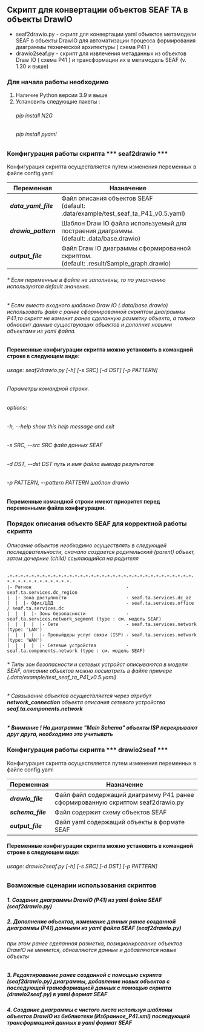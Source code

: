 ## Скрипт для конвертации объектов SEAF TA в объекты DrawIO 

 - seaf2drawio.py  - скрипт для конвертации yaml объектов метамодели SEAF в объекты DrawIO для автоматизации процесса 
                     формирования диаграммы технической архитектуры ( схема Р41 )
 - drawio2seaf.py - скрипт для извлечения метаданных из объектов Draw IO ( схема Р41 ) и трансформации их в метамодель SEAF (v. 1.30 и выше)

### Для начала работы необходимо 

 1. Наличие Python версии 3.9 и выше
 2. Установить следующие пакеты : 
     ###### pip install N2G
     ###### pip install pyaml
 
### Конфигурация работы скрипта  *** seaf2drawio ***
  Конфигурация скрипта осуществляется путем изменения переменных в файле config.yaml
  
| Переменная           | Назначение                                                                                     |
|----------------------|------------------------------------------------------------------------------------------------|
| ***data_yaml_file*** | Файл описания объектов SEAF <br/>(default: .data/example/test_seaf_ta_P41_v0.5.yaml)           |
| ***drawio_pattern*** | Шаблон Draw IO  файла используемый для постраения диаграммы.<br/>(default: .data/base.drawio)  | 
| ***output_file***    | Файл Draw IO диаграммы сформированной скриптом.<br/>(default: .result/Sample_graph.drawio)     |

###### * Если переменные в файле не заполнены, то по умолчанию используются default значения.
###### * Еслм вместо входного шаблона Draw IO (.data/base.drawio) использовать файл с ранее сформированной скриптом диаграммы Р41,то скрипт не изменит ранее сделанную разметку объекто, а только обноовит данные существующих объектов и дополнит новыми объектами из yaml файла.

#### Переменные конфигурации скрипта можно установить в командной строке в следующем виде:

###### usage: seaf2drawio.py [-h] [-s SRC] [-d DST] [-p PATTERN]

###### Параметры командной строки.

###### options:
######  -h, --help            show this help message and exit
######  -s SRC, --src SRC     файл данных SEAF
######  -d DST, --dst DST     путь и имя файла вывода результатов
######  -p PATTERN, --pattern PATTERN шаблон drawio

#### Переменные командной строки имеют приоритет перед переменными файла конфигурации.

### Порядок описания объекто SEAF для корректной работы скрипта

###### Описание объектов необходимо осуществлять в следующей последовательности, сначало создается родительский (parent) объект, затем дочерние (child) ссылающийся на родителя
    -*-*-*-*-*-*-*-*-*-*-*-*-*-*-*-*-*-*-*-*-*-*-*-*-*-*-*-*-*-*-*-*-*-*-*-*-*-*-*-*-*-*-*-*-*-*-
    |- Регион                                   - seaf.ta.services.dc_region
    |  |- Зона доступности                      - seaf.ta.services.dc_az
    |  |  |- Офис/ЦОД                           - seaf.ta.services.office / seaf.ta.services.dc
    |  |  |  |- Зоны безопасности               - seaf.ta.services.network_segment (type : см. модель SEAF)
    |  |  |  |  |- Сети                         - seaf.ta.services.network (type: 'LAN')
    |  |  |  |  |- Провыйдеры услуг связи (ISP) - seaf.ta.services.network (type: 'WAN')
    |  |  |  |  |- Сетевые устройства           - seaf.ta.components.network (type : см. модель SEAF)

######  * Типы зон безопасности и сетевых устройст описываются в модели SEAF, описание объектов можно посмотреть в файле примере (.data/example/test_seaf_ta_P41_v0.5.yaml)

###### * Связывание объектов осуществляется через атрибут ***network_connection*** объекта описания сетевого устройства ***seaf.ta.components.network***

##### * Внимание ! На диаграмме "Main Schema" объекты ISP  перекрывают друг друга, необходимо это учитывать

### Конфигурация работы скрипта  *** drawio2seaf ***

Конфигурация скрипта осуществляется путем изменения переменных в файле config.yaml
  
| Переменная          | Назначение                                                                      |
|---------------------|---------------------------------------------------------------------------------|
| ***drawio_file***   | Файл файл содержащий диаграмму Р41 ранее сформированную скриптом seaf2drawio.py |
| ***schema_file***   | Файл содержит схему объектов SEAF                                               | 
| ***output_file***   | Файл yaml содержащий объекты в формате SEAF                                     |

#### Переменные конфигурации скрипта можно установить в командной строке в следующем виде:

###### usage: drawio2seaf.py [-h] [-s SRC] [-d DST] [-p PATTERN]

### Возможные сценарии использования скриптов

##### 1. Создание диаграммы DrawIO (Р41) из yaml файла SEAF (seaf2drawio.py)
##### 2. Дополнение объектов, изменение данных ранее созданной диаграммы (Р41) данными из yaml файла SEAF (seaf2drawio.py)
######   при этом ранее сделанная разметка, позиционирование объектов DrawIO не меняется, обновляются данные и добавляются новые объекты 
##### 3. Редактирование ранее созданной с помощью скрипта (seaf2drawio.py) диаграммы, добавление новых объектов с последующей трансформацией данных с помощью скрипта (drawio2seaf.py) в yaml формат SEAF
##### 4. Создание диаграммы с чистого листа используя шаблоны объектов DrawIO из библиотеки (Избранное_Р41.xml) последующей трансформацией данных в yaml формат SEAF
